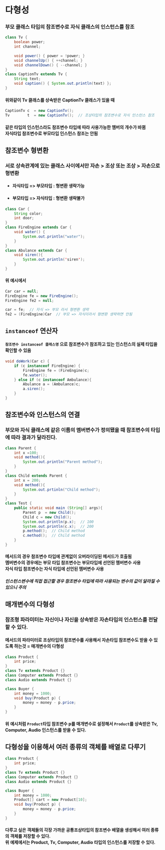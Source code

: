 # 다형성
### 부모 클래스 타입의 참조변수로 자식 클래스의 인스턴스를 참조
```java
class Tv {
	boolean power;
	int channel;
	
	void power() { power = !power; }
	void channelUp() { ++channel; }
	void channelDown() { --channel; }
}
class CaptionTv extends Tv {
	String text;
	void caption() { System.out.println(text) };
}
```
#### 위와같이 Tv 클래스를 상속받은 CaptionTv 클래스가 있을 때
```java
CaptionTv c  = new CaptionTv();
Tv        t  = new CaptionTv();  // 조상타입의 참조변수로 자식 인스턴스 참조 
```
#### 같은 타입의 인스턴스라도 참조변수 타입에 따라 사용가능한 멤버의 개수가 바뀜<br>자식타입 참조변수로 부모타입 인스턴스 참조는 안됨

## 참조변수 형변환
### 서로 상속관계에 있는 클래스 사이에서만 자손 > 조상 또는 조상 > 자손으로 형변환
+ #### 자식타입 => 부모타입 : 형변환 생략가능
+ #### 부모타입 => 자식타입 : 형변환 생략불가

```java
class Car {
	String color;
	int door;
}
class FireEngine extends Car {
	void water() {
		System.out.println("water");
	}
}
class Abulance extends Car {
	void siren(){
		System.out.println('siren');
	}
}
```
#### 위 예시에서
```java
Car car = null;
FireEngine fe = new FireEngine();
FireEngine fe2 = null;

car = fe;  // 자식 => 부모 라서 형변환 생략
fe2 = (FireEngine)Car  // 부모 => 자식이라서 형변환 생략하면 안됨
```

## `instanceof` 연산자
#### `참조변수 instanceof 클래스명` 으로 참조변수가 참조하고 있는 인스턴스의 실제 타입을 확인할 수 있음
```java
void doWork(Car c) {
	if (c instanceof FireEngine) {
		FireEngine fe = (FireEngine)c;
		fe.water();
	} else if (c instanceof Ambulance){
		Abulance a = (Ambulance)c;
		a.siren();
	}
}
```

## 참조변수와 인스턴스의 연결
### 부모와 자식 클래스에 같은 이름의 멤버변수가 정의됐을 때 참조변수의 타입에 따라 결과가 달라진다.
```java
class Parent {
	int x =100;
	void method(){
		System.out.println("Parent method");
	}
}
class Child extends Parent {
	int x = 200;
	void method(){
		System.out.prtinln("Child method");
	}
}
class Test {
	public static void main (String[] args){
		Parent p  = new Child();
		Child c = new Child();
		System.out.println(p.x);  // 100
		System.out.println(c.x);  // 200
		p.method();  // Child method
		c.method();  // Child method
	}
}
```
#### 메서드의 경우 참조변수 타입에 관계없이 **오버라이딩된 메서드**가 호출됨<br>멤버변수의 경우에는 부모 타입 참조변수는 부모타입에 선언된 멤버변수 사용<br>자식 타입 참조변수는 자식 타입에 선언된 멤버변수 사용
##### 인스턴스변수에 직접 접근할 경우 참조변수 타입에 따라 사용되는 변수의 값이 달라질 수 있으니 주의


## 매개변수의 다형성
### 참조형 파라미터는 자신이나 자신을 상속받은 자손타입의 인스턴스를 전달할 수 있다.
#### 메서드의 파라미터로 조상타입의 참조변수를 사용해서 자손타입 참조변수도 받을 수 있도록 하는것 = 매개변수의 다형성

```java
class Product {
	int price;
}
class Tv extends Product {}
class Computer extends Product {}
class Audio extends Product {}

class Buyer {
	int money = 1000;
	void buy(Product p) { 
		money = money - p.price;
	}
}
```
#### 위 예시처럼 `Product`타입 참조변수 p를 매개변수로 설정해서 `Product`를 상속받은 Tv, Computer, Audio 인스턴스를 받을 수 있다.

## 다형성을 이용해서 여러 종류의 객체를 배열로 다루기
```java
class Product {
	int price;
}
class Tv extends Product {}
class Computer extends Product {}
class Audio extends Product {}

class Buyer {
	int money = 1000;
	Product[] cart = new Product[10];
	void buy(Product p) { 
		money = money - p.price;
	}
}
```
#### 다루고 싶은 객체들의 각장 가까운 공통조상타입의 참조변수 배열을 생성해서 여러 종류의 객체를 저장할 수 있다.<br>위 예제에서는 Product, Tv, Computer, Audio 타입의 인스턴스를 저장할 수 있다.
